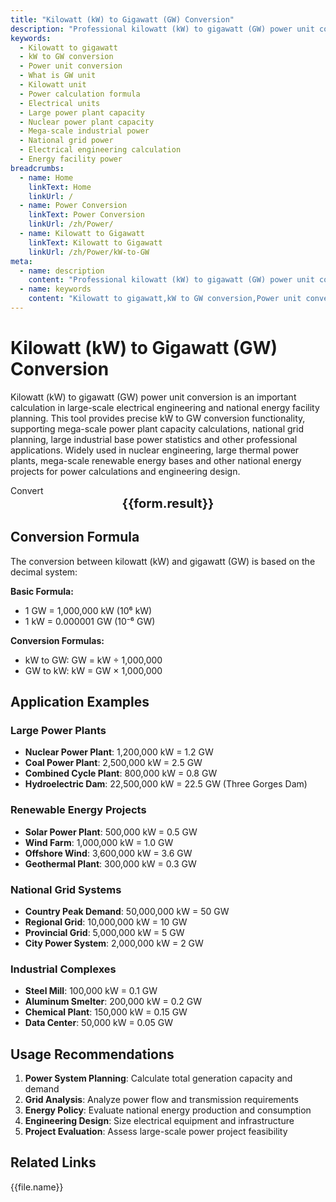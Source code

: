 ```yaml
---
title: "Kilowatt (kW) to Gigawatt (GW) Conversion"
description: "Professional kilowatt (kW) to gigawatt (GW) power unit conversion tool, providing precise kW to GW calculation formulas and real-time conversion functions. Covers application scenarios such as large power plants, nuclear engineering, and mega-scale industrial bases, supporting professional needs for national energy facility power calculations, grid planning and design, and large-scale power project evaluation."
keywords:
  - Kilowatt to gigawatt
  - kW to GW conversion
  - Power unit conversion
  - What is GW unit
  - Kilowatt unit
  - Power calculation formula
  - Electrical units
  - Large power plant capacity
  - Nuclear power plant capacity
  - Mega-scale industrial power
  - National grid power
  - Electrical engineering calculation
  - Energy facility power
breadcrumbs:
  - name: Home
    linkText: Home
    linkUrl: /
  - name: Power Conversion
    linkText: Power Conversion
    linkUrl: /zh/Power/
  - name: Kilowatt to Gigawatt
    linkText: Kilowatt to Gigawatt
    linkUrl: /zh/Power/kW-to-GW
meta:
  - name: description
    content: "Professional kilowatt (kW) to gigawatt (GW) power unit conversion tool, providing precise kW to GW calculation formulas and real-time conversion functions. Covers application scenarios such as large power plants, nuclear engineering, and mega-scale industrial bases, supporting professional needs for national energy facility power calculations, grid planning and design, and large-scale power project evaluation."
  - name: keywords
    content: "Kilowatt to gigawatt,kW to GW conversion,Power unit conversion,What is GW unit,Kilowatt unit,Power calculation formula,Electrical units,Large power plant capacity,Nuclear power plant capacity,Mega-scale industrial power,National grid power,Electrical engineering calculation,Energy facility power"
---
```

# Kilowatt (kW) to Gigawatt (GW) Conversion

Kilowatt (kW) to gigawatt (GW) power unit conversion is an important calculation in large-scale electrical engineering and national energy facility planning. This tool provides precise kW to GW conversion functionality, supporting mega-scale power plant capacity calculations, national grid planning, large industrial base power statistics and other professional applications. Widely used in nuclear engineering, large thermal power plants, mega-scale renewable energy bases and other national energy projects for power calculations and engineering design.

<script setup>
import { ref, computed } from 'vue'

const seoKey = [
  'Kilowatt to gigawatt',
  'kW to GW conversion',
  'What is GW unit',
  'Kilowatt unit',
  'Power calculation formula',
  'Electrical units',
  'Large power plant capacity',
  'Nuclear power plant capacity',
  'Mega-scale industrial power',
  'National grid power',
  'Electrical engineering calculation',
  'Energy facility power'
]

const form = ref({
  number: 0,
  from: 'kW',
  to: 'GW',
  result: ''
})

const options = [
  { "label": "Kilowatt (kW)", "value": "kW" },
  { "label": "Gigawatt (GW)", "value": "GW" }
]

const rules = {
  number: {
    required: true,
    message: 'Please enter a number',
    trigger: ['blur', 'input']
  },
  to: {
    required: true,
    message: 'Please select conversion unit',
    trigger: 'select'
  },
  from: {
    required: true,
    message: 'Please select original unit',
    trigger: 'select'
  }
}

const convertHandler = () => {
  if (form.value.from === 'kW' && form.value.to === 'GW') {
    form.value.result = `${form.value.number} kW = ${(form.value.number / 1000000).toFixed(6)} GW`
  } else if (form.value.from === 'GW' && form.value.to === 'kW') {
    form.value.result = `${form.value.number} GW = ${(form.value.number * 1000000).toFixed(0)} kW`
  } else {
    form.value.result = `${form.value.number} ${form.value.from} = ${form.value.number} ${form.value.to}`
  }
}
</script>

<n-form size="large" :model="form" :rules="rules">
  <n-form-item label="Value" path="number">
    <n-input-number size="large" style="width:100%" :min="0" v-model:value="form.number" placeholder="Enter the value to convert" />
  </n-form-item>
  <n-form-item label="From" path="from">
    <n-select size="large" :options="options" v-model:value="form.from" placeholder="Select original unit" />
  </n-form-item>
  <n-form-item label="To" path="to">
    <n-select size="large" :options="options" v-model:value="form.to" placeholder="Select conversion unit" />
  </n-form-item>
  <n-form-item>
    <n-button type="info" style="width:100%" @click="convertHandler">Convert</n-button>
  </n-form-item>
</n-form>
<n-card  
  title="Kilowatt to Gigawatt Conversion"
  :segmented="{
    content: true,
    footer: 'soft',
  }"
>
  <div style="text-align:center;font-size:20px;">
    <strong>{{form.result}}</strong>
  </div>
  <template #footer>
    <div>
      <span v-for="item of seoKey">{{item}}, </span>
    </div>
  </template>
</n-card>

## Conversion Formula

The conversion between kilowatt (kW) and gigawatt (GW) is based on the decimal system:

**Basic Formula:**
- 1 GW = 1,000,000 kW (10⁶ kW)
- 1 kW = 0.000001 GW (10⁻⁶ GW)

**Conversion Formulas:**
- kW to GW: GW = kW ÷ 1,000,000
- GW to kW: kW = GW × 1,000,000

## Application Examples

### Large Power Plants
- **Nuclear Power Plant**: 1,200,000 kW = 1.2 GW
- **Coal Power Plant**: 2,500,000 kW = 2.5 GW
- **Combined Cycle Plant**: 800,000 kW = 0.8 GW
- **Hydroelectric Dam**: 22,500,000 kW = 22.5 GW (Three Gorges Dam)

### Renewable Energy Projects
- **Solar Power Plant**: 500,000 kW = 0.5 GW
- **Wind Farm**: 1,000,000 kW = 1.0 GW
- **Offshore Wind**: 3,600,000 kW = 3.6 GW
- **Geothermal Plant**: 300,000 kW = 0.3 GW

### National Grid Systems
- **Country Peak Demand**: 50,000,000 kW = 50 GW
- **Regional Grid**: 10,000,000 kW = 10 GW
- **Provincial Grid**: 5,000,000 kW = 5 GW
- **City Power System**: 2,000,000 kW = 2 GW

### Industrial Complexes
- **Steel Mill**: 100,000 kW = 0.1 GW
- **Aluminum Smelter**: 200,000 kW = 0.2 GW
- **Chemical Plant**: 150,000 kW = 0.15 GW
- **Data Center**: 50,000 kW = 0.05 GW

## Usage Recommendations

1. **Power System Planning**: Calculate total generation capacity and demand
2. **Grid Analysis**: Analyze power flow and transmission requirements
3. **Energy Policy**: Evaluate national energy production and consumption
4. **Engineering Design**: Size electrical equipment and infrastructure
5. **Project Evaluation**: Assess large-scale power project feasibility

## Related Links
<n-grid x-gap="12" :cols="2">
  <n-gi v-for="(file,index) in Power" :key="index">
    <n-button
      text
      tag="a"
      :href="file.path"
      type="info"
    >
      {{file.name}}
    </n-button>
  </n-gi>
</n-grid>